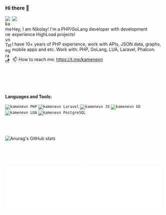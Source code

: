 ### Hi there 👋

<a href="https://t.me/kamenevn">
  <img align="left" alt="kamenevn Telegram" width="22px" src="https://upload.wikimedia.org/wikipedia/commons/8/82/Telegram_logo.svg" />
</a>

![](https://visitor-badge.glitch.me/badge?page_id=kamenevn.kamenevn&left_color=green&right_color=red)

Hey, I am Nikolay! I'm a PHP/GoLang developer with development experience HighLoad projects!

I have 10+ years of PHP experience, work with APIs, JSON data, graphs, mobile apps and etc.
Work with: PHP, GoLang, LUA, Laravel, Phalcon.

- 📫 How to reach me: https://t.me/kamenevn

<br />
<br />
<br />
<br />

**Languages and Tools:**

<code><img height="20" alt="kamenevn PHP" src="https://upload.wikimedia.org/wikipedia/commons/2/27/PHP-logo.svg"  style="background-color:transparent!important"></code>
<code><img height="20" alt="kamenevn Laravel" src="https://upload.wikimedia.org/wikipedia/commons/9/9a/Laravel.svg"  style="background-color:transparent!important"></code>
<code><img height="20" alt="kamenevn JS" src="https://upload.wikimedia.org/wikipedia/commons/9/99/Unofficial_JavaScript_logo_2.svg" style="background-color:transparent!important"></code>
<code><img height="20" alt="kamenevn GO" src="https://upload.wikimedia.org/wikipedia/commons/0/05/Go_Logo_Blue.svg" style="background-color:transparent!important"></code>
<code><img height="20" alt="kamenevn LUA" src="https://upload.wikimedia.org/wikipedia/commons/c/cf/Lua-Logo.svg" style="background-color:transparent!important"></code>
<code><img height="20" alt="kamenevn PostgreSQL" src="https://upload.wikimedia.org/wikipedia/commons/2/29/Postgresql_elephant.svg"  style="background-color:transparent!important"></code>
<br />
<br />
<br />
<br />

![Anurag's GitHub stats](https://github-readme-stats.vercel.app/api?username=kamenevn&show_icons=true&theme=dracula)

<!--
**kamenevn/kamenevn** is a ✨ _special_ ✨ repository because its `README.md` (this file) appears on your GitHub profile.

Here are some ideas to get you started:

- 🔭 I’m currently working on ...
- 🌱 I’m currently learning ...
- 👯 I’m looking to collaborate on ...
- 🤔 I’m looking for help with ...
- 💬 Ask me about ...
- 📫 How to reach me: ...
- 😄 Pronouns: ...
- ⚡ Fun fact: ...
-->

<br />
<br />
<br />

<p align="center">
  <img src="https://raw.githubusercontent.com/kamenevn/github-stats-transparent/output/generated/languages.svg" width="49%" />
  <img src="https://raw.githubusercontent.com/kamenevn/github-stats-transparent/output/generated/overview.svg" width="49%"/>
</p>
